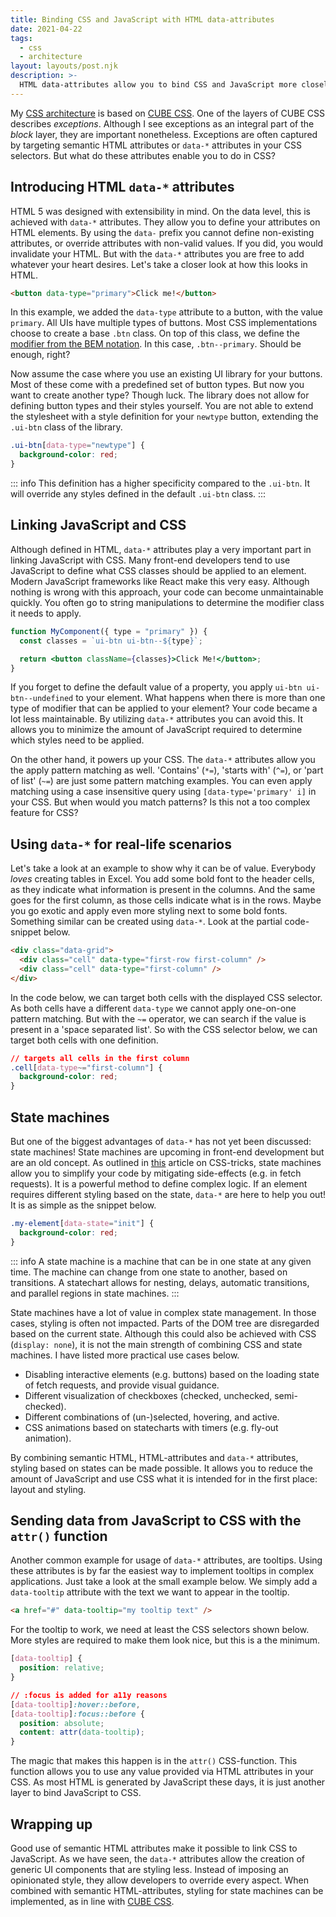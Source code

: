 ```yaml
---
title: Binding CSS and JavaScript with HTML data-attributes
date: 2021-04-22
tags:
  - css
  - architecture
layout: layouts/post.njk
description: >-
  HTML data-attributes allow you to bind CSS and JavaScript more closely to each other. By utilizing this type of attribute, you can reduce the amount of JavaScript required for styling, and move this responsibility back to CSS.
---
```


My [CSS architecture](/writing/my-css-architecture) is based on [CUBE CSS](https://cube.fyi). One of the layers of CUBE CSS describes _exceptions_. Although I see exceptions as an integral part of the _block_ layer, they are important nonetheless. Exceptions are often captured by targeting semantic HTML attributes or `data-*` attributes in your CSS selectors. But what do these attributes enable you to do in CSS?

## Introducing HTML `data-*` attributes

HTML 5 was designed with extensibility in mind. On the data level, this is achieved with `data-*` attributes. They allow you to define your attributes on HTML elements. By using the `data-` prefix you cannot define non-existing attributes, or override attributes with non-valid values. If you did, you would invalidate your HTML. But with the `data-*` attributes you are free to add whatever your heart desires. Let's take a closer look at how this looks in HTML.

```html
<button data-type="primary">Click me!</button>
```

In this example, we added the `data-type` attribute to a button, with the value `primary`. All UIs have multiple types of buttons. Most CSS implementations choose to create a base `.btn` class. On top of this class, we define the [modifier from the BEM notation](http://getbem.com/naming/). In this case, `.btn--primary`. Should be enough, right?

Now assume the case where you use an existing UI library for your buttons. Most of these come with a predefined set of button types. But now you want to create another type? Though luck. The library does not allow for defining button types and their styles yourself. You are not able to extend the stylesheet with a style definition for your `newtype` button, extending the `.ui-btn` class of the library.

```css
.ui-btn[data-type="newtype"] {
  background-color: red;
}
```

::: info
This definition has a higher specificity compared to the `.ui-btn`. It will override any styles defined in the default `.ui-btn` class.
:::

## Linking JavaScript and CSS

Although defined in HTML, `data-*` attributes play a very important part in linking JavaScript with CSS. Many front-end developers tend to use JavaScript to define what CSS classes should be applied to an element. Modern JavaScript frameworks like React make this very easy. Although nothing is wrong with this approach, your code can become unmaintainable quickly. You often go to string manipulations to determine the modifier class it needs to apply.

```jsx
function MyComponent({ type = "primary" }) {
  const classes = `ui-btn ui-btn--${type}`;

  return <button className={classes}>Click Me!</button>;
}
```

If you forget to define the default value of a property, you apply `ui-btn ui-btn--undefined` to your element. What happens when there is more than one type of modifier that can be applied to your element? Your code became a lot less maintainable. By utilizing `data-*` attributes you can avoid this. It allows you to minimize the amount of JavaScript required to determine which styles need to be applied.

On the other hand, it powers up your CSS. The `data-*` attributes allow you the apply pattern matching as well. 'Contains' (`*=`), 'starts with' (`^=`), or 'part of list' (`~=`) are just some pattern matching examples. You can even apply matching using a case insensitive query using `[data-type='primary' i]` in your CSS. But when would you match patterns? Is this not a too complex feature for CSS?

## Using `data-*` for real-life scenarios

Let's take a look at an example to show why it can be of value. Everybody _loves_ creating tables in Excel. You add some bold font to the header cells, as they indicate what information is present in the columns. And the same goes for the first column, as those cells indicate what is in the rows. Maybe you go exotic and apply even more styling next to some bold fonts. Something similar can be created using `data-*`. Look at the partial code-snippet below.

```html
<div class="data-grid">
  <div class="cell" data-type="first-row first-column" />
  <div class="cell" data-type="first-column" />
</div>
```

In the code below, we can target both cells with the displayed CSS selector. As both cells have a different `data-type` we cannot apply one-on-one pattern matching. But with the `~=` operator, we can search if the value is present in a 'space separated list'. So with the CSS selector below, we can target both cells with one definition.

```css
// targets all cells in the first column
.cell[data-type~="first-column"] {
  background-color: red;
}
```

## State machines

But one of the biggest advantages of `data-*` has not yet been discussed: state machines! State machines are upcoming in front-end development but are an old concept. As outlined in [this](https://www.smashingmagazine.com/2018/01/rise-state-machines/) article on CSS-tricks, state machines allow you to simplify your code by mitigating side-effects (e.g. in fetch requests). It is a powerful method to define complex logic. If an element requires different styling based on the state, `data-*` are here to help you out! It is as simple as the snippet below.

```css
.my-element[data-state="init"] {
  background-color: red;
}
```

::: info
A state machine is a machine that can be in one state at any given time. The machine can change from one state to another, based on transitions. A statechart allows for nesting, delays, automatic transitions, and parallel regions in state machines.
:::

State machines have a lot of value in complex state management. In those cases, styling is often not impacted. Parts of the DOM tree are disregarded based on the current state. Although this could also be achieved with CSS (`display: none`), it is not the main strength of combining CSS and state machines. I have listed more practical use cases below.

- Disabling interactive elements (e.g. buttons) based on the loading state of fetch requests, and provide visual guidance.
- Different visualization of checkboxes (checked, unchecked, semi-checked).
- Different combinations of (un-)selected, hovering, and active.
- CSS animations based on statecharts with timers (e.g. fly-out animation).

By combining semantic HTML, HTML-attributes and `data-*` attributes, styling based on states can be made possible. It allows you to reduce the amount of JavaScript and use CSS what it is intended for in the first place: layout and styling.

## Sending data from JavaScript to CSS with the `attr()` function

Another common example for usage of `data-*` attributes, are tooltips. Using these attributes is by far the easiest way to implement tooltips in complex applications. Just take a look at the small example below. We simply add a `data-tooltip` attribute with the text we want to appear in the tooltip.

```html
<a href="#" data-tooltip="my tooltip text" />
```

For the tooltip to work, we need at least the CSS selectors shown below. More styles are required to make them look nice, but this is a the minimum.

```css
[data-tooltip] {
  position: relative;
}

// :focus is added for a11y reasons
[data-tooltip]:hover::before,
[data-tooltip]:focus::before {
  position: absolute;
  content: attr(data-tooltip);
}
```

The magic that makes this happen is in the `attr()` CSS-function. This function allows you to use any value provided via HTML attributes in your CSS. As most HTML is generated by JavaScript these days, it is just another layer to bind JavaScript to CSS.

## Wrapping up

Good use of semantic HTML attributes make it possible to link CSS to JavaScript. As we have seen, the `data-*` attributes allow the creation of generic UI components that are styling less. Instead of imposing an opinionated style, they allow developers to override every aspect. When combined with semantic HTML-attributes, styling for state machines can be implemented, as in line with [CUBE CSS](https://cube.fyi).
